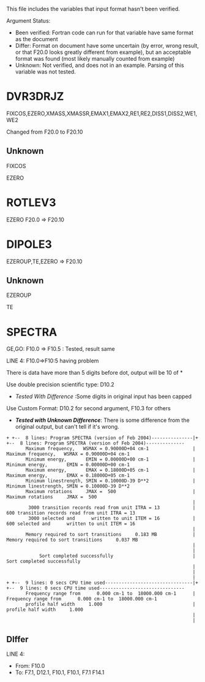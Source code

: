 This file includes the variables that input format hasn't been verified.

Argument Status:
* Been verified: Fortran code can run for that variable have same format as the document
* Differ: Format on document have some uncertain (by error, wrong result, or that F20.0 looks greatly different from example), but an acceptable format was found (most likely manually counted from example)
* Unknown: Not verified, and does not in an example. Parsing of this variable was not tested.

# DVR3DRJZ
FIXCOS,EZERO,XMASS,XMASSR,EMAX1,EMAX2,RE1,RE2,DISS1,DISS2,WE1,WE2

Changed from F20.0 to F20.10

## Unknown
FIXCOS

EZERO

# ROTLEV3
EZERO F20.0 => F20.10

# DIPOLE3
EZEROUP,TE,EZERO => F20.10

## Unknown
EZEROUP

TE

# SPECTRA
GE,GO: F10.0 => F10.5 : Tested, result same


LINE 4: F10.0=>F10:5 having problem

There is data have more than 5 digits before dot, output will be 10 of *

Use double precision scientific type: D10.2
* *Tested With Difference* :Some digits in original input has been capped

Use Custom Format: D10.2 for second argument, F10.3 for others
* ***Tested with Unknown Difference***: There is some difference from the original output, but can't tell if it's wrong.
~~~~
+ +--  8 lines: Program SPECTRA (version of Feb 2004)---------------|+ +--  8 lines: Program SPECTRA (version of Feb 2004)--------------
       Maximum frequency,   WSMAX = 0.90000D+04 cm-1                |       Maximum frequency,   WSMAX = 0.90000D+04 cm-1
       Minimum energy,       EMIN = 0.00000D+00 cm-1                |       Minimum energy,       EMIN = 0.00000D+00 cm-1
       Maximum energy,       EMAX = 0.18000D+05 cm-1                |       Maximum energy,       EMAX = 0.18000D+05 cm-1
       Minimum linestrength, SMIN = 0.10000D-39 D**2                |       Minimum linestrength, SMIN = 0.10000D-39 D**2
       Maximum rotations     JMAX =  500                            |       Maximum rotations     JMAX =  500
                                                                    |
        3000 transition records read from unit ITRA = 13            |         600 transition records read from unit ITRA = 13
        3000 selected and      written to unit ITEM = 16            |         600 selected and      written to unit ITEM = 16
                                                                    |
       Memory required to sort transitions     0.183 MB             |       Memory required to sort transitions     0.037 MB
                                                                    |
                                                                    |
            Sort completed successfully                             |            Sort completed successfully
                                                                    |
                                                                    |
                                                                    |
+ +--  9 lines: 0 secs CPU time used--------------------------------|+ +--  9 lines: 0 secs CPU time used-------------------------------
       Frequency range from      0.000 cm-1 to  18000.000 cm-1      |       Frequency range from      0.000 cm-1 to  18000.000 cm-1
       profile half width     1.000                                 |       profile half width     1.000
                                                                    |
                                                                    |
~~~~



## DIffer
LINE 4:
* From: F10.0
* To: F7.1, D12.1, F10.1, F10.1, F7.1 F14.1
